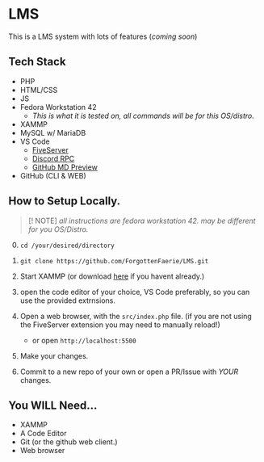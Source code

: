 # LMS

This is a LMS system with lots of features (*coming soon*)

## Tech Stack

- PHP
- HTML/CSS
- JS
- Fedora Workstation 42
    - *This is what it is tested on, all commands will be for this OS/distro.*
- XAMMP
- MySQL w/ MariaDB
- VS Code
    - [FiveServer](https://marketplace.visualstudio.com/items?itemName=yandeu.five-server)
    - [Discord RPC](https://marketplace.visualstudio.com/items?itemName=icrawl.discord-vscode)
    - [GitHub MD Preview](https://marketplace.visualstudio.com/items?itemName=bierner.github-markdown-preview)
- GitHub (CLI & WEB)

## How to Setup Locally.

> [! NOTE] *all instructions are fedora workstation 42. may be different for you OS/Distro.*

0. `cd /your/desired/directory`
1. `git clone https://github.com/ForgottenFaerie/LMS.git`
2. Start XAMMP (or download [here](https://www.apachefriends.org/download.html) if you havent already.)
3. open the code editor of your choice, VS Code preferably, so you can use the provided extrnsions.
4. Open a web browser, with the `src/index.php` file. (if you are not using the FiveServer extension you may need to manually reload!)

    - or open `http://localhost:5500`

5. Make your changes.
6. Commit to a new repo of your own or open a PR/Issue with *YOUR* changes.

## You WILL Need...

- XAMMP
- A Code Editor
- Git (or the github web client.)
- Web browser
